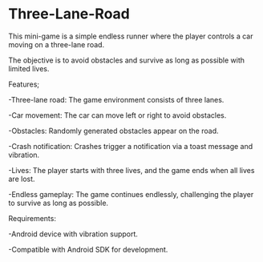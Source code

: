 # Three-Lane-Road
This mini-game is a simple endless runner where the player controls a car moving on a three-lane road.

The objective is to avoid obstacles and survive as long as possible with limited lives.

Features;

-Three-lane road: The game environment consists of three lanes.

-Car movement: The car can move left or right to avoid obstacles.

-Obstacles: Randomly generated obstacles appear on the road.

-Crash notification: Crashes trigger a notification via a toast message and vibration.

-Lives: The player starts with three lives, and the game ends when all lives are lost.

-Endless gameplay: The game continues endlessly, challenging the player to survive as long as possible.

Requirements:

-Android device with vibration support.

-Compatible with Android SDK for development.
